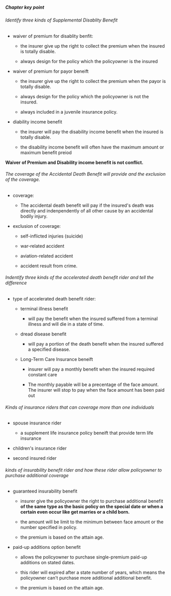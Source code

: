 ##### Chapter key point

###### Identify three kinds of Supplemental Disablity Benefit

- waiver of premium for disablity benfit:
  
  - the insurer give up the right to collect the premium when the insured is totally disable.
  
  - always design for the policy which the policyowner is the insured

- waiver of premium for payor beneift
  
  - the insurer give up the right to collect the premium when the payor is totally disable.
  
  - always design for the policy which the policyowner is not the insured.
  
  - always included in a juvenile insurance policy.

- diability income benefit
  
  - the insurer will pay the disability income benefit when the insured is totally disable.
  
  - the disability income benefit will often have the maximum amount or maximum benefit preiod

**Waiver of Premium and Disability income benefit is not conflict.**

###### The coverage of the Accidental Death Benefit will provide and the exclusion of the coverage.

- coverage:
  
  - The accidental death benefit will pay if the insured's death was directly and indenpendently of all other cause by an accidental bodily injury.

- exclusion of coverage:
  
  - self-inflicted injuries (suicide)
  
  - war-related accident
  
  - aviation-related accident
  
  - accident result from crime.

###### Indentify three kinds of the accelerated death benefit rider and tell the difference

- type of accelerated death benefit rider:
  - terminal illness benefit
    
    - will pay the benefit when the insured suffered from a terminal illness and will die in a state of time.
  
  - dread disease benefit
    
    - will pay a portion of the death benefit when the insured suffered a specified disease.
  
  - Long-Term Care Insurance beneift
    
    - insurer will pay a monthly benefit when the insured required constant care
    
    - The monthly payable will be a precentage of the face amount. The insurer will stop to pay when the face amount has been paid out

###### Kinds of insurance riders that can coverage more than one individuals

- spouse insurance rider
  
  - a supplement life insurance policy beneift that provide term life insurance

- children's insurance rider

- second insured rider

###### kinds of insurability benefit rider and how these rider allow policyowner to purchase additional coverage

- guaranteed insurability benefit
  
  - insurer give the policyowner the right to purchase additional benefit **of the same type as the basic policy on the special date or when a certain even occur like get marries or a child born.** 
  
  - the amount will be limit to the minimum between face amount or the number specified in policy.
  
  - the premium is based on the attain age.

- paid-up additions option benefit
  
  - allows the policyowner to purchase single-premium paid-up additions on stated dates.
  
  - this rider will expired after a state number of years, which means the policyowner can't purchase more additional additional benefit.
  
  - the premium is based on the attain age.


